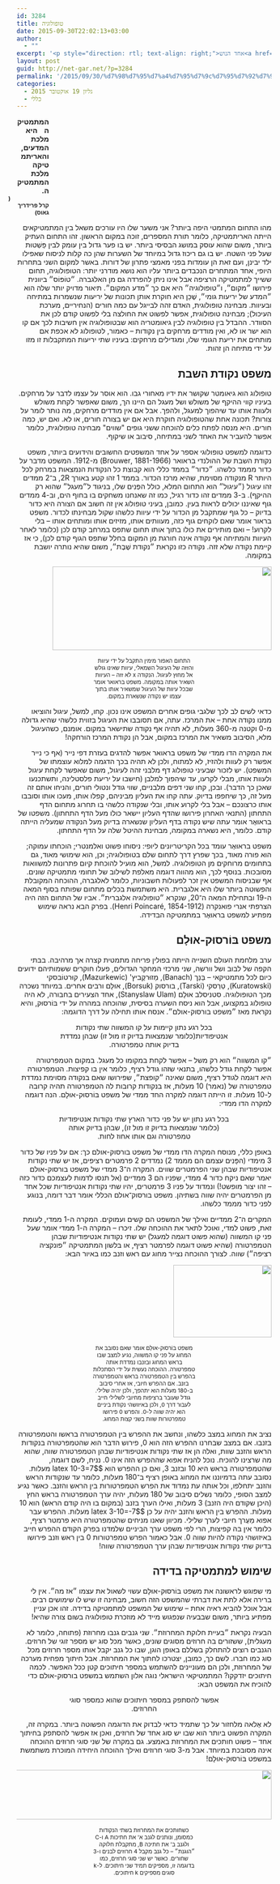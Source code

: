 ```yaml
---
id: 3284
title: טופולוגיה
date: 2015-09-30T22:02:13+03:00
author:
  - ""
excerpt: '<p style="direction: rtl; text-align: right;">אחד הנוש<a href="http://net-gar.net/wp-content/uploads/2015/09/klein_bottle-e1443613183898.png"><img class="alignright wp-image-3380 " src="http://net-gar.net/wp-content/uploads/2015/09/klein_bottle-300x225.png" alt="" width="123" height="92" /></a>אים המתמטיים היפים ביותר הוא הטופולוגיה, תחום ששייך למתמטיקה הרציפה אבל אינו ניתן להפרדה גם מן האלגברה. ״טוֹפּוֹס״ ביוונית פירושו ״מקום״, ו״טופולוגיה״ היא אם כך ״מדע המקום״. תיאור מדויק יותר שלה הוא ״המדע של יריעות גומי״, שֶׁכֵּן היא חוקרת אותן תכונות של יריעות שנשמרות במתיחה ובעיוות.</p>'
layout: post
guid: http://net-gar.net/?p=3284
permalink: '/2015/09/30/%d7%98%d7%95%d7%a4%d7%95%d7%9c%d7%95%d7%92%d7%99%d7%94/'
categories:
  - גליון 19 אוקטובר 2015
  - כללי
---
```

<p style="direction: rtl; text-align: right; padding-right: 440px; font-weight: bold;">
  <span style="word-spacing: 10px;">המתמטיקה היא מלכת המדעים,</span><br /> והאריתמטיקה מלכת המתמטיקה.<br /> <span style="font-size: 11px; padding-right: 76px;">(קרל פרידריך גאוס)</span>
</p>

<p style="direction: rtl; text-align: right;">
  מהו התחום המתמטי היפה ביותר? אני משער שלו היו עורכים משאל בין המתמטיקאים הייתה האריתמטיקה, כלומר תורת המספרים, זוכה במקום הראשון. זהו התחום העתיק ביותר, משום שהוא עוסק במושג הבסיסי ביותר. יש בו פער גדול בין עומק לבין פַּשְׁטוּת שעל פני השטח. יש בו גם ריכוז גדול במיוחד של השערות שהן כה קלות לניסוח שאפילו ילד יבינן, ועם זאת הן עומדות בפני מאמצי פתרון של דורות. באשר למקום השני בתחרות היופי, אחד המתחרים הנכבדים ביותר עליו הוא נושא מודרני יותר: הטופולוגיה, תחום ששייך למתמטיקה הרציפה אבל אינו ניתן להפרדה גם מן האלגברה. ״טוֹפּוֹס״ ביוונית פירושו ״מקום״, ו״טופולוגיה״ היא אם כך ״מדע המקום״. תיאור מדויק יותר שלה הוא ״המדע של יריעות גומי״, שֶׁכֵּן היא חוקרת אותן תכונות של יריעות שנשמרות במתיחה ובעיוות. מבחינה טופולוגית, האדם זהה לבייגל עם כמה חורים (הנחיריים, מערכת העיכול); מבחינה טופולוגית, אפשר לפשוט את החולצה בלי לפשוט קודם לכן את הסוודר. ההבדל בין טופולוגיה לבין גיאומטריה הוא שבטופולוגיה אין חשיבות לכך אם קו הוא ישר או לא, ואין מודדים מרחקים בין נקודות &#8211; כאמור, לטופולוג לא אכפת אם מותחים את יריעת הגומי שלו, ומגדילים מרחקים: בעיניו שתי יריעות המתקבלות זו מזו על ידי מתיחה הן זהות.
</p>

<h2 style="direction: rtl; text-align: right;">
  משפט נקודת השבת
</h2>

<p style="direction: rtl; text-align: right;">
  טופולוג הוא גיאומטר שקושר את ידיו מאחורי גבו. הוא אוסר על עצמו לדבר על מרחקים. בעיניו קווי ההיקף של משולש ושל מעגל הם היינו הך, משום שאפשר לקחת משולש ולעוות אותו עד שיהפוך למעגל, ולהפך. אבל אם אין מודדים מרחקים, מה נותר לומר על צורות? תכונה אחת שהטופולוגיה חוקרת היא אם יש בצורה חורים, או לא. ואם יש, כמה חורים. היא מנסה לפתח כלים להוכחה ששני גופים "שווים" מבחינה טופולוגית, כלומר אפשר להעביר את האחד לשני במתיחה, סיבוב או שיקוף.
</p>

<p style="direction: rtl; text-align: right;">
  כדוגמה למשפט טופולוגי אספר על אחד המשפטים החשובים והידועים ביותר, משפט נקודת השבת של ההולנדי בראואר (1881-1966 ,Brouwer) מ-1912. המשפט מדבר על כדור מממד כלשהו. ״כדור״ בממד כללי הוא קבוצת כל הנקודות הנמצאות במרחק לכל היותר R מנקודה מסוימת, שהיא מרכז הכדור. בממד 1 זהו קטע באורך 2R, ב־2 ממדים זהו עיגול (״עיגול״ הוא התחום המלא, כולל הפְּנִים שלו, בניגוד ל״מעגל״ שהוא רק ההיקף). ב-3 ממדים זהו כדור רגיל, כמו זה שאנחנו משחקים בו בחוף הים, וב-4 ממדים גוף שאיננו יכולים לראות בעין. כמובן, בעיני טופולוג אין זה חשוב אם הצורה היא כדור בדיוק &#8211; כל גוף שמתקבל מן הכדור על ידי עיוות כלשהו שקול מבחינתו לכדור. משפט בראור אומר שאם לוקחים גוף כזה, מעוותים אותו, מזיזים אותו ומותחים אותו &#8211; בלי לקרוע! &#8211; ואם מותירים את כולו בתוך אותו תחום שתפס במרחב קודם לכן (כלומר לאחר העיוות והמתיחה אף נקודה אינה חורגת מן המקום בחלל שתפס הגוף קודם לכן), כי אז קיימת נקודה שלא זזה. נקודה כזו נקראת ״נקודת שֶׁבֶת״, משום שהיא נותרה יושבת במקומה.
</p>

<p style="direction: rtl; text-align: right;">
  <img class="aligncenter wp-image-3301 " src="http://net-gar.net/wp-content/uploads/2015/09/topology1_2.png" alt="" width="433" height="165" />
</p>

<p style="direction: rtl; text-align: center; font-size: 11px; padding-right: 150px; padding-left: 150px;">
  התחום האפור מימין התקבל על ידי עיוות והזזה של העיגול השמאלי, עיוות שאינו גולש אל מחוץ לעיגול. הנקודה x לא זזה &#8211; העיוות השאיר אותה במקומה. משפט בראואר אומר שבכל עיוות של העיגול שמשאיר אותו בתוך עצמו יש נקודה שנשארת במקום.
</p>

<p style="direction: rtl; text-align: right;">
  כדאי לשים לב לכך שלגבי גופים אחרים המשפט אינו נכון. קחו, למשל, עיגול והוציאו ממנו נקודה אחת &#8211; את המרכז. עתה, אם תסובבו את העיגול בזווית כלשהי שהיא גדולה מ-0 וקטנה מ-360 מעלות, לא תהיה אף נקודה שתישאר במקום. אומנם, כשהעיגול מלא, הסיבוב משאיר את המרכז במקום, אבל הן נקודת המרכז הורחקה!
</p>

<p style="direction: rtl; text-align: right;">
  את המקרה הדו ממדי של משפט בראואר אפשר להדגים בעזרת דפי נייר (אף כי נייר אפשר רק לעוות ולהזיז, לא למתוח, ולכן לא תהיה בכך הדגמה למלוא עוצמתו של המשפט). יש לזכור שבעיני טופולוג דף מלבני זהה לעיגול, משום שאפשר לקחת עיגול ולעוות אותו, מבלי לקרעו, עד שיהפוך למלבן (חישבו על יריעת פלסטלינה, ותשתכנעו שאכן כך הדבר). ובכן, קחו שני דפים מלבניים, שווי גודל ונטולי חורים, והניחו אותם זה מעל זה, כך שיחפפו בדיוק. עתה קחו את העליון מביניהם, קפלו אותו, מעכו אותו וסובבו אותו כרצונכם &#8211; אבל בלי לקרוע אותו, ובלי שנקודה כלשהי בו תחרוג מתחום הדף התחתון (התנאי האחרון פירושו שהדף העליון יישאר כולו מעל הדף התחתון). משפטו של בראוּאֶר אומר עתה שיש נקודה בדף העליון שנשארה בדיוק מעל הנקודה שמעליה הייתה קודם. כלומר, היא נשארה במקומה, מבחינת ההיטל שלה על הדף התחתון.
</p>

<p style="direction: rtl; text-align: right;">
  משפט בראוּאֶר עומד בכל הקריטריונים ליופי: ניסוחו פשוט ואלמנטרי; הוכחתו עמוקה; הוא פורה מאוד, בכך שפרץ דרך לתחום שלם בטופולוגיה; וכן, הוא שימושי מאוד, גם בתחומים מרוחקים מן הטופולוגיה. למשל, הוא מועיל להוכחת קיום פתרונות למשוואות מסובכות. בנוסף לכך, הוא מהווה דוגמה מאלפת לשילוב של תחומי מתמטיקה שונים. אף שבניסוח המשפט אין זכר לפעולות חשבוניות, כלומר לאלגברה, ההוכחה המקובלת והפשוטה ביותר שלו היא אלגברית. היא משתמשת בכלים מתחום שפותח בסוף המאה ה-19 ובתחילת המאה ה־20, שנקרא ״טופולוגיה אלגברית״. אביו של התחום הזה היה הצרפתי אנרי פואנקרה (1854-1912 ,Henri Poincaré). בפרק הבא נראה שימוש מפתיע למשפט בראוּאֶר במתמטיקה הבדידה.
</p>

<h2 style="direction: rtl; text-align: right;">
  משפט בּוֹרסוּק-אוּלָם
</h2>

<p style="direction: rtl; text-align: right;">
  ערב מלחמת העולם השנייה הייתה בפולין פריחה מתמטית קצרה אך מרהיבה. בבתי הקפה של לבוב ושל וורשה, שני מרכזי המחקר הגדולים, פעלו חוקרים ששמותיהם ידועים כיום לכל מתמטיקאי &#8211; בַּנַך (Banach), מַזוּרקֶביץ' (Mazurkewic), קוּרטוֹבסקי (Kuratowski), טַרְסקי (Tarski), בורסוק (Borsuk), אוּלָם ורבים אחרים. במיוחד נשכרה מכך הטופולוגיה. סטניסלב אוּלָם (Stanyslaw Ulam), אחד הצעירים בחבורה, לא היה טופולוג במקצועו, אבל הוא ניסח השערה בסיסית, שהוכחה במהרה על ידי בּוֹרסוּק, והיא נקראת מאז ״משפט בורסוק-אולם״. אנסח אותו תחילה על דרך הדוגמה:
</p>

<p style="direction: rtl; text-align: center;">
  בכל רגע נתון קיימות על קו המשווה שתי נקודות<br /> אנטיפודיות(כלומר שנמצאות בדיוק זו מול זו) שבהן נמדדת<br /> בדיוק אותה טמפרטורה.
</p>

<p style="direction: rtl; text-align: right;">
  ״קו המשווה״ הוא רק משל &#8211; אפשר לקחת במקומו כל מעגל. במקום הטמפרטורה אפשר לקחת גודל כלשהו, בתנאי שזהו גודל רציף, כלומר אין בו קפיצות. הטמפרטורה היא דוגמה לגודל רציף, משום שאינה ״קופצת״, שפירושו שאם בנקודה מסוימת נמדדת טמפרטורה של (נאמר) 10 מעלות, אז בנקודות קרובות לה הטמפרטורה תהיה קרובה ל-10 מעלות. זו הייתה דוגמה למקרה החד ממדי של משפט בּוֹרסוּק-אוּלָם. הנה דוגמה למקרה הדו ממדי:
</p>

<p style="direction: rtl; text-align: center;">
  בכל רגע נתון יש על פני כדור הארץ שתי נקודות אנטיפודיות<br /> (כלומר שנמצאות בדיוק זו מול זו), שבהן בדיוק אותה<br /> טמפרטורה וגם אותו אחוז לחות.
</p>

<p style="direction: rtl; text-align: right;">
  באופן כללי, מנוסח המקרה הדו ממדי של משפט בורסוק-אולם כך: אם על פניו של כדור 3 מימדי (הפָּנִים עצמם הם מממד 2) נמדדים 2 פרמטרים רציפים, אז יש שתי נקודות אנטיפודיות שבהן שני הפרמטרים שווים. המקרה ה־3 ממדי של משפט בורסוק-אולם יאמר שאם ניקח כדור 4 ממדי, שפניו הם 3 ממדיים (אל תנסו לדמות לעצמכם כדור כזה &#8211; זהו יצור מופשט!) ונמדוד על פניו 3 פרמטרים, יהיו שתי נקודות אנטיפודיות שכל אחד מן הפרמטרים יהיה שווה בשתיהן. משפט בורסוק־אולם הכללי אומר דבר דומה, בנוגע לפני כדור מממד כלשהו.
</p>

<p style="direction: rtl; text-align: right;">
  המקרים ה־2 ממדיים ואילך של המשפט הם קשים ועמוקים. המקרה ה-1 ממדי, לעומת זאת, פשוט למדי, ואוכל לתאר את ההוכחה שלו. זיכרו &#8211; המקרה ה-1 ממדי אומר שעל פני קו המשווה (שהוא פשוט דוגמה למעגל) יש שתי נקודות אנטיפודיות שבהן הטמפרטורה (שהיא פשוט דוגמה לפרמטר רציף, או בלשון המתמטיקה ״פונקציה רציפה״) שווה. לצורך ההוכחה נצייר מחוג עם ראש וזנב כמו באיור הבא:
</p>

<p style="direction: rtl; text-align: right;">
  <img class="aligncenter wp-image-3299 size-full" src="http://net-gar.net/wp-content/uploads/2015/09/topology2_2.png" alt="" width="194" height="143" />
</p>

<p style="direction: rtl; text-align: center; font-size: 11px; padding-right: 150px; padding-left: 150px;">
  משפט בּוֹרסוּק-אוּלָם אומר שאם נסובב את המחוג על פני קו המשווה, נגיע למצב שבו בראש המחוג ובזנבו נמדדת אותה טמפרטורה. ההוכחה נעשית על ידי הסתכלות בהפרש בין הטמפרטורה בראש והטמפרטורה בזנב. אם ההפרש חיובי, אז אחרי סיבוב ב-180 מעלות הוא יתהפך, ולכן יהיה שלילי. גודל שעובר ברציפות מחיובי לשלילי חייב לעבור דרך 0, ולכן באיזושהי נקודת ביניים הוא יהיה שווה ל-0. והפרש 0 פירושו טמפרטורות שוות בשני קצות המחוג.
</p>

<p style="direction: rtl; text-align: right;">
  נציב את המחוג במצב כלשהו, ונחשב את ההפרש בין הטמפרטורה בראשו והטמפרטורה בזנבו. אם במצב שבחרנו ההפרש הזה הוא 0, פירוש הדבר הוא שהטמפרטורה בנקודות הראש והזנב שוות, ואלה הן אז שתי נקודות אנטיפודיות שבהן הטמפרטורה שווה, שהוא מה שרצינו להוכיח. נוכל להניח אפוא שההפרש הזה אינו 0. נניח, לשם דוגמה, שהטמפרטורה בראש היא 10 ובזנב 3, ואם כן ההפרש הוא $latex 10-3=7$ מעלות. נסובב עתה בדמיוננו את המחוג באופן רציף ב־180 מעלות, כלומר עד שנקודות הראש והזנב יתחלפו, וכל אותה עת נמדוד את הפרש הטמפרטורות בין הראש והזנב. כאשר נגיע למצב הסופי, כלומר נשלים סיבוב של 180 מעלות, יהיה ערך הטמפרטורה בראש החץ (היכן שקודם היה הזנב) 3 מעלות, ואילו הערך בזנב (במקום בו היה קודם הראש) הוא 10 מעלות. ההפרש בין הראש והזנב יהיה על כן $latex 3-10=-7$ מעלות. ההפרש עבר אפוא מֵעֶרך חיובי לערך שלילי. מכיוון שאנו מניחים שהטמפרטורה היא פרמטר רציף, כלומר אין בה קפיצות, הרי לפי משפט ערך הביניים שלמדנו בפרק הקודם ההפרש חייב באיזושהי נקודה להיות שווה 0. אבל כאמור הפרש טמפרטורות 0 בין ראש וזנב פירושו בדיוק שתי נקודות אנטיפודיות שבהן ערך הטמפרטורה שווה!
</p>

<h2 style="direction: rtl; text-align: right;">
  שימוש למתמטיקה בדידה
</h2>

<p style="direction: rtl; text-align: right;">
  מי שפוגש לראשונה את משפט בּוֹרסוּק-אוּלָם עשוי לשאול את עצמו ״אז מה״. אין לי ברירה אלא לתת את דברתי שהמשפט הזה חשוב, מבחינה זו שיש לו שימושים רבים. אבל אוכל להביא ראיה אחת &#8211; שימוש של המשפט למתמטיקה בדידה. זהו אכן עניין מפתיע ביותר, משום שבבעיה שנפגוש מייד לא מוזכרת טופולוגיה בשום צורה שהיא!
</p>

<p style="direction: rtl; text-align: right;">
  הבעיה נקראת ״בעיית חלוקת המחרוזת״. שני גנבים גנבו מחרוזת (פתוחה, כלומר לא מעגלית), ששזורים בה חרוזים מסוגים שונים, כאשר מכל סוג יש מספר זוגי של חרוזים. הגנבים רוצים להתחלק בשללם באופן הוגן, שבו כל גנב יקבל אותו מספר חרוזים מכל סוג כמו חברו. לשם כך, כמובן, יצטרכו לחתוך את המחרוזת. אבל חיתוך מפחית מערכה של המחרוזת, ולכן הם מעוניינים להשתמש במספר חיתוכים קטן ככל האפשר. לכמה חיתוכים יזדקקו? המתמטיקאי הישראלי נוגה אלון השתמש במשפט בורסוק-אולם כדי להוכיח את המשפט הבא:
</p>

<p style="direction: rtl; text-align: center;">
  אפשר להסתפק במספר חיתוכים שהוא כמספר סוגי<br /> החרוזים.
</p>

<p style="direction: rtl; text-align: right;">
  לא אֶלאה מלחזור על כך שתמיד כדאי לבדוק את הדוגמה הפשוטה ביותר. במקרה זה, המקרה הפשוט ביותר הוא שבו יש סוג אחד של חרוזים, ואכן אז אפשר להסתפק בחיתוך אחד &#8211; פשוט חותכים את המחרוזת באמצע. גם במקרה של שני סוגי חרוזים ההוכחה אינה מסובכת במיוחד. אבל מ-3 סוגי חרוזים ואילך ההוכחה היחידה המוכרת משתמשת במשפט בּוֹרסוּק-אוּלָם!
</p>

<p style="direction: rtl; text-align: right;">
  <img class="aligncenter wp-image-3298 size-full" src="http://net-gar.net/wp-content/uploads/2015/09/topology3.png" alt="" width="607" height="98" />
</p>

<p style="direction: rtl; text-align: center; font-size: 11px; padding-right: 150px; padding-left: 150px;">
  כשחותכים את המחרוזת בשתי הנקודות כמסומן, ונותנים לגנב א' את חתיכות A ו-C ולגנב ב' את חתיכה B, מתקבלת חלוקה ״הוגנת״ &#8211; כל גנב מקבל 4 חרוזים לבנים ו-3 שחורים. כאשר יש שני סוגי חרוזים, כמו בדוגמה זו, מספיקים תמיד שני חיתוכים. ל-k סוגים מספיקים k חיתוכים.
</p>